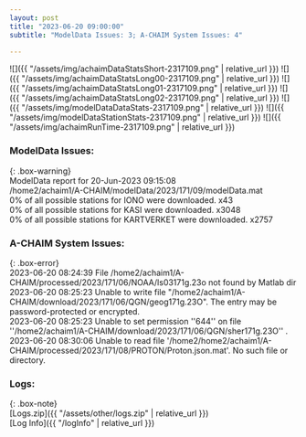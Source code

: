 ```yaml
---
layout: post
title: "2023-06-20 09:00:00"
subtitle: "ModelData Issues: 3; A-CHAIM System Issues: 4"

---
```


![]({{ "/assets/img/achaimDataStatsShort-2317109.png" | relative_url }})
![]({{ "/assets/img/achaimDataStatsLong00-2317109.png" | relative_url }})
![]({{ "/assets/img/achaimDataStatsLong01-2317109.png" | relative_url }})
![]({{ "/assets/img/achaimDataStatsLong02-2317109.png" | relative_url }})
![]({{ "/assets/img/modelDataDataStats-2317109.png" | relative_url }})
![]({{ "/assets/img/modelDataStationStats-2317109.png" | relative_url }})
![]({{ "/assets/img/achaimRunTime-2317109.png" | relative_url }})


### ModelData Issues:  
  
{: .box-warning}  
 ModelData report for 20-Jun-2023 09:15:08   
 /home2/achaim1/A-CHAIM/modelData/2023/171/09/modelData.mat   
 0% of all possible stations for IONO were downloaded. x43   
 0% of all possible stations for KASI were downloaded. x3048   
 0% of all possible stations for KARTVERKET were downloaded. x2757   
  
### A-CHAIM System Issues:  
  
{: .box-error}  
2023-06-20 08:24:39 File /home2/achaim1/A-CHAIM/processed/2023/171/06/NOAA/ls03171g.23o not found by Matlab dir  
2023-06-20 08:25:23 Unable to write file "/home2/achaim1/A-CHAIM/download/2023/171/06/QGN/geog171g.23O".
The entry may be password-protected or encrypted.  
2023-06-20 08:25:23 Unable to set permission ''644'' on file ''/home2/achaim1/A-CHAIM/download/2023/171/06/QGN/sher171g.23O'' .  
2023-06-20 08:30:06 Unable to read file '/home2/home2/achaim1/A-CHAIM/processed/2023/171/08/PROTON/Proton.json.mat'. No such file or directory.  

### Logs:  
  
{: .box-note}  
[Logs.zip]({{ "/assets/other/logs.zip" | relative_url }})  
[Log Info]({{ "/logInfo" | relative_url }})  
